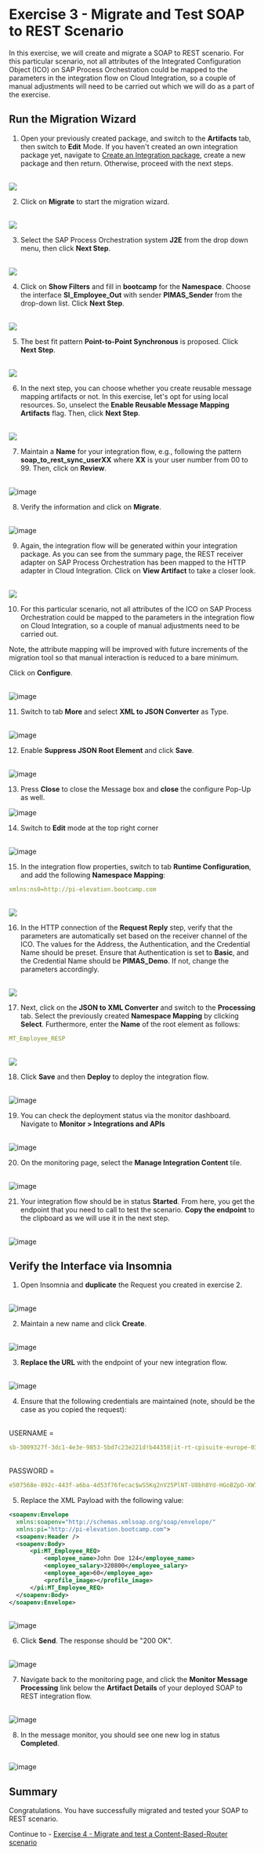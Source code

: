# Exercise 3 - Migrate and Test SOAP to REST Scenario

In this exercise, we will create and migrate a SOAP to REST scenario.	For this particular scenario, not all attributes of the Integrated Configuration Object (ICO) on SAP Process Orchestration could be mapped to the parameters in the integration flow on Cloud Integration, so a couple of manual adjustments will need to be carried out which we will do as a part of the exercise.

## Run the Migration Wizard

1. Open your previously created package, and switch to the <b>Artifacts</b> tab, then switch to <b>Edit</b> Mode. If you haven't created an own integration package yet, navigate to [Create an Integration package](/exercises/ex0/#create-an-integration-package), create a new package and then return. Otherwise, proceed with the next steps.

<br>![](/exercises/ex3/images/1.OpenPreviousPackage.png)

2. Click on <b>Migrate</b> to start the migration wizard.

<br>![](/exercises/ex3/images/2.0_ClickOnMigrate.png)

3.	Select the SAP Process Orchestration system **J2E** from the drop down menu, then click <b>Next Step</b>.

<br>![](/exercises/ex3/images/3.0_Migrate_SelectPO_System.png)

4.	Click on <b>Show Filters</b> and fill in **bootcamp** for the **Namespace**. Choose the interface **SI_Employee_Out** with sender **PIMAS_Sender** from the drop-down list. Click <b>Next Step</b>.

<br>![](/exercises/ex3/images/3.1_Migrate_SelectPO_Artifacts.png)

5.	The best fit pattern **Point-to-Point Synchronous** is proposed. Click <b>Next Step</b>.

<br>![](/exercises/ex3/images/P2PSyncPattern.png)

6. In the next step, you can choose whether you create reusable message mapping artifacts or not. In this exercise, let's opt for using local resources. So, unselect the **Enable Reusable Message Mapping Artifacts** flag. Then, click **Next Step**.

<br>![](/exercises/ex3/images/3.4_Migrate_SelectPO_NoReuse.png)

7.	Maintain a **Name** for your integration flow, e.g., following the pattern **soap_to_rest_sync_userXX** where <b>XX</b> is your user number from 00 to 99. Then, click on <b>Review</b>.

<br>![image](/exercises/ex3/images/ex3-6.png)

8.	Verify the information and click on <b>Migrate</b>.

<br>![image](/exercises/ex3/images/ex3-7.png)

9.	Again, the integration flow will be generated within your integration package. As you can see from the summary page, the REST receiver adapter on SAP Process Orchestration has been mapped to the HTTP adapter in Cloud Integration. Click on  **View Artifact** to take a closer look. 

<br>![](/exercises/ex3/images/4.0_Migration_Success.png)

10.	For this particular scenario, not all attributes of the ICO on SAP Process Orchestration could be mapped to the parameters in the integration flow on Cloud Integration, so a couple of manual adjustments need to be carried out.

Note, the attribute mapping will be improved with future increments of the migration tool so that manual interaction is reduced to a bare minimum.

Click on <b>Configure</b>.

<br>![image](/exercises/ex3/images/ex3-9.png)

11. Switch to tab <b>More</b> and select **XML to JSON Converter** as Type.

<br>![image](/exercises/ex3/images/ex3-10.png)

12. Enable **Suppress JSON Root Element** and click **Save**.

<br>![image](/exercises/ex3/images/ex3-11.png)

13. Press <b>Close</b> to close the Message box and <b>close</b> the configure Pop-Up as well.

![image](/exercises/ex3/images/ex3-12.png)

14. Switch to <b>Edit</b> mode at the top right corner

<br>![image](/exercises/ex3/images/ex3-13.png)

15. In the integration flow properties, switch to tab **Runtime Configuration**, and add the following **Namespace Mapping**:

```yaml
xmlns:ns0=http://pi-elevation.bootcamp.com
```

<br>![](/exercises/ex3/images/5.0_View_iFlow_Changes_to_Make.png)

16.	In the HTTP connection of the **Request Reply** step, verify that the parameters are automatically set based on the receiver channel of the ICO. The values for the Address, the Authentication, and the Credential Name should be preset. Ensure that Authentication is set to **Basic**, and the Credential Name should be **PIMAS_Demo**. If not, change the parameters accordingly.

<br>![](/exercises/ex3/images/5.2_Edit_iFlow_Request_Reply.png)

17.	Next, click on the  **JSON to XML Converter** and switch to the **Processing** tab. Select the previously created **Namespace Mapping** by clicking **Select**. Furthermore, enter the **Name** of the root element as follows:

```yaml
MT_Employee_RESP
```

<br>![](/exercises/ex3/images/5.3_Edit_iFlow_JSON_to_XML.png)

18.	Click <b>Save</b> and then <b>Deploy</b> to deploy the integration flow.

<br>  ![image](/exercises/ex3/images/ex3-17.png)

19. You can check the deployment status via the monitor dashboard. Navigate to **Monitor > Integrations and APIs**

<br>   ![image](/exercises/ex3/images/ex3-17a.png)

20. On the monitoring page, select the <b>Manage Integration Content</b> tile.

<br>   ![image](/exercises/ex3/images/ex3-18.png)
   
21. Your integration flow should be in status <b>Started</b>. From here, you get the endpoint that you need to call to test the scenario. <b>Copy the endpoint</b> to the clipboard as we will use it in the next step.

<br>![image](/exercises/ex3/images/ex3-19.png)


## Verify the Interface via Insomnia

1.	Open Insomnia and <b>duplicate</b> the Request you created in exercise 2. 

<br>![image](/exercises/ex3/images/Insomnia-1.png)

2. Maintain a new name and click <b>Create</b>.

<br>![image](/exercises/ex3/images/Insomnia-2.png)

3. <b>Replace the URL</b> with the endpoint of your new integration flow.

<br>![image](/exercises/ex3/images/Insomnia-3.png)

4. Ensure that the following credentials are maintained (note, should be the case as you copied the request):

<br>USERNAME =
```yaml
sb-3009327f-3dc1-4e3e-9853-5bd7c23e221d!b44358|it-rt-cpisuite-europe-03!b18631
```
<br>PASSWORD = 
```yaml 
e507568e-892c-443f-a6ba-4d53f76fecac$wS5Kq2nV25PlNT-U8bh8Yd-HGoBZpO-XW7Za9X3URE0=
```

5. Replace the XML Payload with the following value:

  ```xml
<soapenv:Envelope
    xmlns:soapenv="http://schemas.xmlsoap.org/soap/envelope/"
    xmlns:pi="http://pi-elevation.bootcamp.com">
    <soapenv:Header />
    <soapenv:Body>
        <pi:MT_Employee_REQ>
            <employee_name>John Doe 124</employee_name>
            <employee_salary>320800</employee_salary>
            <employee_age>60</employee_age>
            <profile_image></profile_image>
        </pi:MT_Employee_REQ>
    </soapenv:Body>
</soapenv:Envelope>
```

<br>![image](/exercises/ex3/images/Insomnia-4.png)

6. Click <b>Send</b>. The response should be "200 OK".

<br>![image](/exercises/ex3/images/Insomnia-5.png)

7. Navigate back to the monitoring page, and click the **Monitor Message Processing** link below the **Artifact Details** of your deployed SOAP to REST integration flow.

<br>![image](/exercises/ex3/images/ex3-20.png)

8. In the message monitor, you should see one new log in status **Completed**.

<br>![image](/exercises/ex3/images/ex3-21.png)

## Summary

Congratulations. You have successfully migrated and tested your SOAP to REST scenario.

Continue to - [Exercise 4 - Migrate and test a Content-Based-Router scenario](../ex4/README.md)

